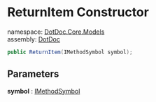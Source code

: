﻿# ReturnItem Constructor

namespace: [DotDoc\.Core\.Models](../../DotDoc.Core.Models.md)<br />
assembly: [DotDoc](../../../DotDoc.md)



```csharp
public ReturnItem(IMethodSymbol symbol);
```

## Parameters

__symbol__ : [IMethodSymbol](https://docs.microsoft.com/dotnet/api/Microsoft.CodeAnalysis.IMethodSymbol)



